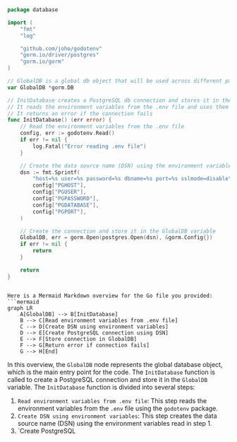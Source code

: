 ```go


package database 

import (
	"fmt"
	"log"

	"github.com/joho/godotenv"
	"gorm.io/driver/postgres"
	"gorm.io/gorm"
)

// GlobalDB is a global db object that will be used across different packages
var GlobalDB *gorm.DB

// InitDatabase creates a PostgreSQL db connection and stores it in the GlobalDB variable
// It reads the environment variables from the .env file and uses them to create the connection
// It returns an error if the connection fails
func InitDatabase() (err error) {
	// Read the environment variables from the .env file
	config, err := godotenv.Read()
	if err != nil {
		log.Fatal("Error reading .env file")
	}

	// Create the data source name (DSN) using the environment variables
	dsn := fmt.Sprintf(
		"host=%s user=%s password=%s dbname=%s port=%s sslmode=disable",
		config["PGHOST"],
		config["PGUSER"],
		config["PGPASSWORD"],
		config["PGDATABASE"],
		config["PGPORT"],
	)

	// Create the connection and store it in the GlobalDB variable
	GlobalDB, err = gorm.Open(postgres.Open(dsn), &gorm.Config{})
	if err != nil {
		return
	}

	return
}


```

```mermaid

Here is a Mermaid Markdown overview for the Go file you provided:
```mermaid
graph LR
    A[GlobalDB] --> B[InitDatabase]
    B --> C[Read environment variables from .env file]
    C --> D[Create DSN using environment variables]
    D --> E[Create PostgreSQL connection using DSN]
    E --> F[Store connection in GlobalDB]
    F --> G[Return error if connection fails]
    G --> H[End]
```
In this overview, the `GlobalDB` node represents the global database object, which is the main entry point for the code. The `InitDatabase` function is called to create a PostgreSQL connection and store it in the `GlobalDB` variable.
The `InitDatabase` function is divided into several steps:
1. `Read environment variables from .env file`: This step reads the environment variables from the `.env` file using the `godotenv` package.
2. `Create DSN using environment variables`: This step creates the data source name (DSN) using the environment variables read in step 1.
3. `Create PostgreSQL

```
